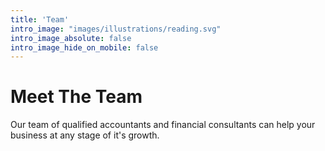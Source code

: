 ```yaml
---
title: 'Team'
intro_image: "images/illustrations/reading.svg"
intro_image_absolute: false
intro_image_hide_on_mobile: false
---
```


# Meet The Team

Our team of qualified accountants and financial consultants can help your business at any stage of it's growth.
